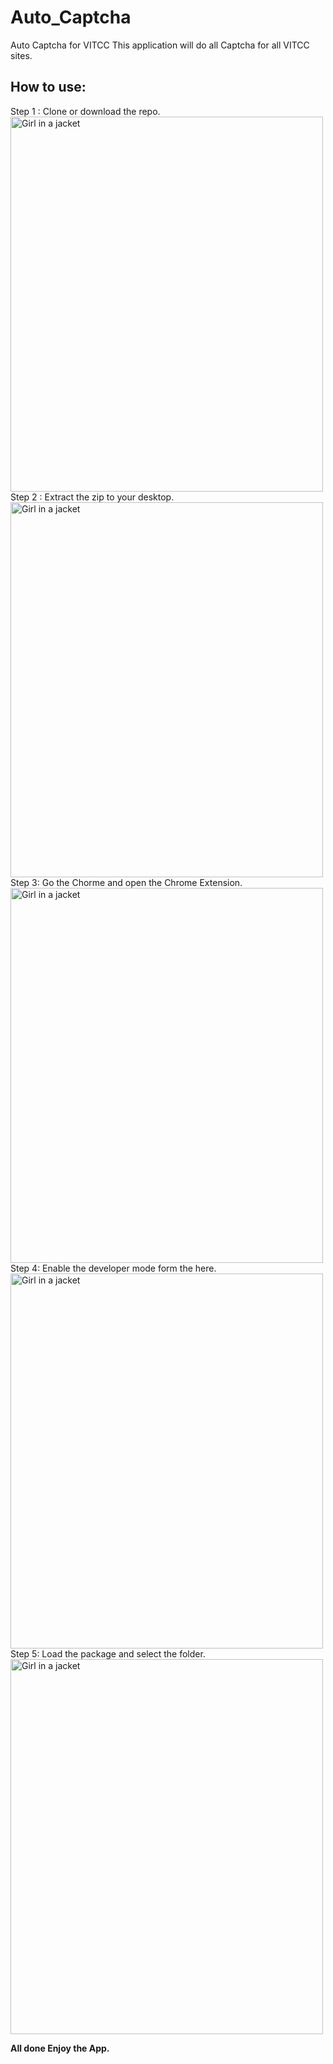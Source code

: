 # Auto_Captcha
Auto Captcha for VITCC
This application will do all Captcha for all VITCC sites.
## How to use:
Step 1 : Clone or download the repo.
<img src="1.png" alt="Girl in a jacket" width="500" height="600"><br>
Step 2 : Extract the zip to your desktop.
<img src="2.png" alt="Girl in a jacket" width="500" height="600"><br>
Step 3: Go the Chorme and open the Chrome Extension.
<img src="1.png" alt="Girl in a jacket" width="500" height="600"><br>
Step 4: Enable the developer mode form the here.
<img src="1.png" alt="Girl in a jacket" width="500" height="600"><br>
Step 5: Load the package and select the folder.
<img src="1.png" alt="Girl in a jacket" width="500" height="600"><br>

<b> All done Enjoy the App.</b>
